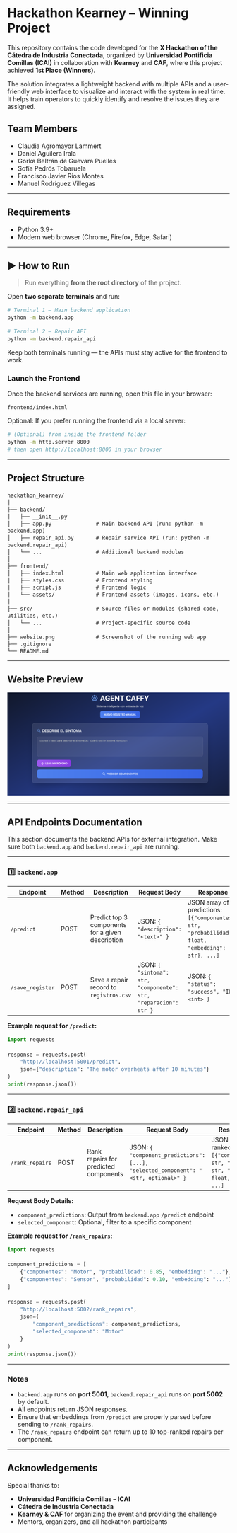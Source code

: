 # Hackathon Kearney – Winning Project

This repository contains the code developed for the **X Hackathon of the Cátedra de Industria Conectada**, organized by **Universidad Pontificia Comillas (ICAI)** in collaboration with **Kearney** and **CAF**, where this project achieved **1st Place (Winners)**.

The solution integrates a lightweight backend with multiple APIs and a user-friendly web interface to visualize and interact with the system in real time. It helps train operators to quickly identify and resolve the issues they are assigned.

## Team Members
- Claudia Agromayor Lammert
- Daniel Aguilera Irala
- Gorka Beltrán de Guevara Puelles
- Sofía Pedrós Tobaruela
- Francisco Javier Ríos Montes
- Manuel Rodríguez Villegas

---

## Requirements

- Python 3.9+
- Modern web browser (Chrome, Firefox, Edge, Safari)

---

## ▶️ How to Run

> Run everything **from the root directory** of the project.

Open **two separate terminals** and run:

```bash
# Terminal 1 – Main backend application
python -m backend.app
```

```bash
# Terminal 2 – Repair API
python -m backend.repair_api
```

Keep both terminals running — the APIs must stay active for the frontend to work.

### Launch the Frontend

Once the backend services are running, open this file in your browser:

```
frontend/index.html
```

Optional: If you prefer running the frontend via a local server:

```bash
# (Optional) from inside the frontend folder
python -m http.server 8000
# then open http://localhost:8000 in your browser
```

---

## Project Structure

```plaintext
hackathon_kearney/
│
├── backend/
│   ├── __init__.py
│   ├── app.py              # Main backend API (run: python -m backend.app)
│   ├── repair_api.py       # Repair service API (run: python -m backend.repair_api)
│   └── ...                 # Additional backend modules
│
├── frontend/
│   ├── index.html          # Main web application interface
│   ├── styles.css          # Frontend styling
│   ├── script.js           # Frontend logic
│   └── assets/             # Frontend assets (images, icons, etc.)
│
├── src/                    # Source files or modules (shared code, utilities, etc.)
│   └── ...                 # Project-specific source code
│
├── website.png             # Screenshot of the running web app
├── .gitignore
└── README.md
```

---

## Website Preview

![Website Preview](./website.png)

---

## API Endpoints Documentation

This section documents the backend APIs for external integration. Make sure both `backend.app` and `backend.repair_api` are running.

---

### 1️⃣ `backend.app`

| Endpoint | Method | Description | Request Body | Response |
|----------|--------|-------------|--------------|----------|
| `/predict` | POST | Predict top 3 components for a given description | JSON: `{ "description": "<text>" }` | JSON array of predictions: `[{"componentes": str, "probabilidad": float, "embedding": str}, ...]` |
| `/save_register` | POST | Save a repair record to `registros.csv` | JSON: `{ "sintoma": str, "componente": str, "reparacion": str }` | JSON: `{ "status": "success", "ID": <int> }` |

**Example request for `/predict`:**

```python
import requests

response = requests.post(
    "http://localhost:5001/predict",
    json={"description": "The motor overheats after 10 minutes"}
)
print(response.json())
```

---

### 2️⃣ `backend.repair_api`

| Endpoint | Method | Description | Request Body | Response |
|----------|--------|-------------|--------------|----------|
| `/rank_repairs` | POST | Rank repairs for predicted components | JSON: `{ "component_predictions": [...], "selected_component": "<str, optional>" }` | JSON array of ranked repairs: `[{"component": str, "repair": str, "score": float, ...}, ...]` |

**Request Body Details:**

- `component_predictions`: Output from `backend.app` `/predict` endpoint
- `selected_component`: Optional, filter to a specific component

**Example request for `/rank_repairs`:**

```python
import requests

component_predictions = [
    {"componentes": "Motor", "probabilidad": 0.85, "embedding": "..."},
    {"componentes": "Sensor", "probabilidad": 0.10, "embedding": "..."}
]

response = requests.post(
    "http://localhost:5002/rank_repairs",
    json={
        "component_predictions": component_predictions,
        "selected_component": "Motor"
    }
)
print(response.json())
```

---

### Notes

- `backend.app` runs on **port 5001**, `backend.repair_api` runs on **port 5002** by default.  
- All endpoints return JSON responses.  
- Ensure that embeddings from `/predict` are properly parsed before sending to `/rank_repairs`.  
- The `/rank_repairs` endpoint can return up to 10 top-ranked repairs per component.

---

## Acknowledgements

Special thanks to:

- **Universidad Pontificia Comillas – ICAI**
- **Cátedra de Industria Conectada**
- **Kearney & CAF** for organizing the event and providing the challenge
- Mentors, organizers, and all hackathon participants
